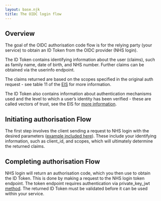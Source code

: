 ```yaml
---
layout: base.njk
title: The OIDC login flow
---
```


 ## Overview
 The goal of the OIDC authorisation code flow is for the relying party (your service) to obtain an ID Token from the OIDC provider (NHS login).
 
 The ID Token contains identifying information about the user (claims), such as family name, date of birth, and NHS number. Further claims can be obtained via the userinfo endpoint. 
 
 The claims returned are based on the scopes specified in the original auth request - see table 11 of the [EIS](https://github.com/nhsconnect/nhslogin/blob/master/NHS%20login%20-%20Interface%20Specification%20-%20Federation%20v1.8.docx?raw=true) for more information. 
 
 The ID Token also contains information about authentication mechanisms used and the level to which a user’s identity has been verified - these are called vectors of trust, see the EIS for [more information](https://github.com/nhsconnect/nhslogin/blob/master/NHS%20login%20-%20Interface%20Specification%20-%20Federation%20v1.8.docx?raw=true).

 ## Initiating authorisation Flow
 The first step involves the client sending a request to NHS login with the desired parameters ([example included here](https://docs.google.com/document/d/1cr5um4tjvWsFYGC-1nqf_uZsKNR1DfVSfvtcvC1XkJQ/edit#heading=h.tq8n3hgq5rl6)). These include your identifying information, such as client_id, and scopes, which will ultimately determine the returned claims.

 ## Completing authorisation Flow
 NHS login will return an authorisation code, which you then use to obtain the ID Token. This is done by making a request to the NHS login token endpoint. The token endpoint requires authentication via private_key_jwt [method](https://openid.net/specs/openid-connect-core-1_0.html#ClientAuthentication). The returned ID Token must be validated before it can be used within your service.

